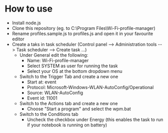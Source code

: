 # How to use

- Install node.js
- Clone this repository (eg. to C:\Program Files\Wi-Fi-profile-manager)
- Rename profiles.sample.js to profiles.js and open it in your favourite editor
- Create a taks in task scheduler (Control panel --> Administration tools --> Task scheduler --> Create task ...)
  - Under General edit the following:
    - Name: Wi-Fi-profile-manager
    - Select SYSTEM as user for running the task
    - Select your OS at the bottom dropdown menu
  - Switch to the Trigger Tab and create a new one
    - Start at: event
    - Protocol: Microsoft-Windows-WLAN-AutoConfig/Operational
    - Source: WLAN-AutoConfig
    - Event id: 11001
  - Switch to the Actions tab and create a new one
    - Choose "Start a program" and select the wpm.bat
  - Switch to the Conditions tab
    - Uncheck the checkbox under Energy (this enables the task to run if your notebook is running on battery)
